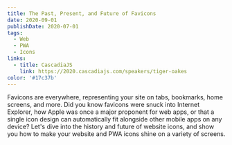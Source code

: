 ```yaml
---
title: The Past, Present, and Future of Favicons
date: 2020-09-01
publishDate: 2020-07-01
tags:
  - Web
  - PWA
  - Icons
links:
  - title: CascadiaJS
    link: https://2020.cascadiajs.com/speakers/tiger-oakes
color: '#17c37b'
---
```


Favicons are everywhere, representing your site on tabs, bookmarks, home screens, and more. Did you know favicons were snuck into Internet Explorer, how Apple was once a major proponent for web apps, or that a single icon design can automatically fit alongside other mobile apps on any device? Let's dive into the history and future of website icons, and show you how to make your website and PWA icons shine on a variety of screens.
